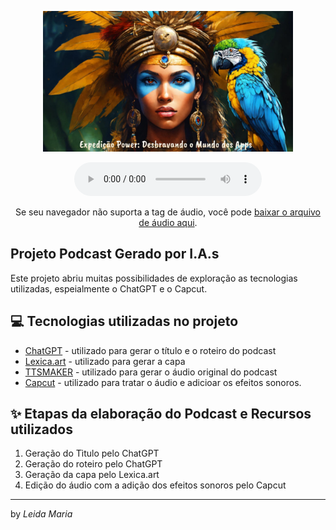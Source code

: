<p align="center">
<img 
    src="./assets/Capa.jpg"
    width="400"
/>
</p> 

<div align="center">
    <audio controls>
        <source src="output/podcast_final.MP3" type="audio/mpeg">
         Este navegador não suporta a tag de áudio.
    </audio>
    <p>Se seu navegador não suporta a tag de áudio, você pode <a href="output/" download>baixar o arquivo de áudio aqui</a>.</p>
</div>

## Projeto Podcast Gerado por I.A.s

Este projeto abriu muitas possibilidades de exploração as tecnologias utilizadas, espeialmente o ChatGPT e o Capcut.

## 💻 Tecnologias utilizadas no projeto

- [ChatGPT](https://chat.openai.com/) - utilizado para gerar o título e o roteiro do  podcast
- [Lexica.art](https://lexica.art/) - utilizado para gerar a capa
- [TTSMAKER](https://ttsmaker.com/br) - utilizado para gerar o áudio original do podcast
- [Capcut](https://www.capcut.com/pt-br/) - utilizado para tratar o áudio e adicioar os efeitos sonoros.

## ✨ Etapas da elaboração do Podcast e Recursos utilizados

1) Geração do Tìtulo pelo ChatGPT
2) Geração do roteiro pelo ChatGPT
3) Geração da capa pelo Lexica.art
4) Edição do áudio com a adição dos efeitos sonoros pelo Capcut


---

by <i>Leida Maria</i>
